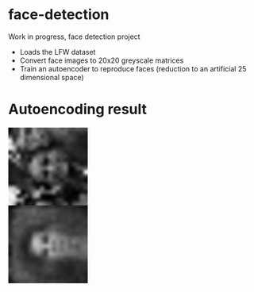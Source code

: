 face-detection
==============

Work in progress, face detection project

* Loads the LFW dataset
* Convert face images to 20x20 greyscale matrices
* Train an autoencoder to reproduce faces (reduction to an artificial 25 dimensional space)

Autoencoding result
===================

![Autoencoding result](face1.png)
